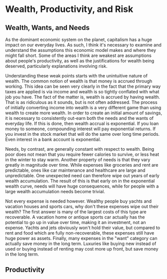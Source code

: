 # Wealth, Productivity, and Risk

## Wealth, Wants, and Needs

As the dominant economic system on the planet, capitalism has a huge impact on our everyday lives. As such, I think it's necessary to examine and understand the assumptions this economic model makes and where they might fall short. Some of the areas I think are weakest are assumptions about people's productivity, as well as the justifications for wealth being deserved, particularly explanations involving risk.

Understanding these weak points starts with the unintuitive nature of wealth. The common notion of wealth is that money is accrued through working. This idea can be seen very clearly in the fact that the primary way taxes are applied is via income and wealth is so tightly conflated with what job you have. The fact of the matter is, wealth is accrued by having wealth. That is as ridiculous as it sounds, but is not often addressed. The process of initially converting income into wealth is a very different game than using wealth to create more wealth. In order to create an initial amount of savings, it is necessary to consistently out-earn both the needs and the wants of everyday life. If this is done, then wealth accrual is exponential. If you loan money to someone, compounding interest will pay exponential returns. If you invest in the stock market that will do the same over long time periods. Even interest in a bank account is exponential.

Needs, by contrast, are generally constant with respect to wealth. Being poor does not mean that you require fewer calories to survive, or less heat in the winter to stay warm. Another property of needs is that they vary greatly in magnitude over time. While expenses like groceries and rent are predictable, ones like car maintenance and healthcare are large and unpredictable. One unexpected need can therefore wipe out years of early wealth accumulation. The result of this is that early on in the exponential wealth curve, needs will have huge consequences, while for people with a large wealth accumulation needs become trivial.

Not every expense is needed however. Wealthy people buy yachts and vacation houses and sports cars, why don't these expenses wipe out their wealth? The first answer is many of the largest costs of this type are recoverable. A vacation home or antique sports car actually has the potential to go up in value over time, making it an investment, not an expense. Yachts and jets obviously won't hold their value, but compared to rent and food which are fully non-recoverable, these expenses still have huge power as assets. Finally, many expenses in the "want" category can actually save money in the long term. Luxuries like buying new instead of used or buying instead of renting may cost more up front, but save money in the long term.

## Productivity


